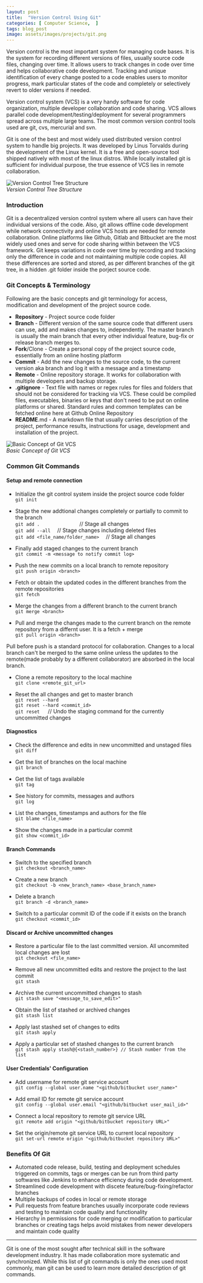 ```yaml
---
layout: post
title:  "Version Control Using Git"
categories: [ Computer Science,  ]
tags: blog_post
image: assets/images/projects/git.png
---
```

Version control is the most important system for managing code bases. It is the system for recording different versions of files, usually source code files, changing over time. It allows users to track changes in code over time and helps collaborative code development. Tracking and unique identification of every change posted to a code enables users to monitor progress, mark particular states of the code and completely or selectively revert to older versions if needed. 

Version control system (VCS) is a very handy software for code organization, multiple developer collaboration and code sharing. VCS allows parallel code development/testing/deployment for several programmers spread across multiple large teams. The most common version control tools used are git, cvs, mercurial and svn. 

Git is one of the best and most widely used distributed version control system to handle big projects. It was developed by Linus Torvalds during the development of the Linux kernel. It is a free and open-source tool shipped natively with most of the linux distros. While locally installed git is sufficient for individual purpose, the true essence of VCS lies in remote collaboration.

![Version Control Tree Structure]({{site.baseurl}}/assets/images/git/tree2.png )<br> *Version Control Tree Structure*

### Introduction

Git is a decentralized version control system where all users can have their individual versions of the code. Also, git allows offline code development while network connectivity and online VCS hosts are needed for remote collaboration. Online platforms like Github, Gitlab and Bitbucket are the most widely used ones and serve for code sharing within between the VCS framework. Git keeps variations in code over time by recording and tracking only the difference in code and not maintaining multiple code copies. All these differences are sorted and stored, as per different branches of the git tree, in a hidden .git folder inside the porject source code.

### Git Concepts & Terminology

Following are the basic concepts and git terminology for access, modification and development of the project source code.

* **Repository** - Project source code folder
* **Branch** - Different version of the same source code that different users can use, add and makes changes to, independently. The master branch is usually the main branch that every other individual feature, bug-fix or release branch merges to.
* **Fork**/Clone - Create a personal copy of the project source code, essentially from an online hosting platform
* **Commit** - Add the new changes to the source code, to the current version aka branch and log it with a message and a timestamp
* **Remote** - Online repository storage. It works for collaboration with multiple developers and backup storage.
* **.gitignore** - Text file with names or regex rules for files and folders that should not be considered for tracking via VCS. These could be compiled files, executables, binaries or keys that don't need to be put on online platforms or shared. Standard rules and common templates can be fetched online here at Github Online Repository
* **README**.md - A markdown file that usually carries description of the project, performance results, instructions for usage, development and installation of the project.

![Basic Concept of Git VCS]({{site.baseurl}}/assets/images/git/commit_process.png )<br> *Basic Concept of Git VCS*

### Common Git Commands

#### Setup and remote connection

* Initialize the git control system inside the project source code folder 
 
<br>`git init`

* Stage the new addtional changes completely or partially to commit to the branch 
<br> `git add . `       // Stage all changes
<br> `git add --all`   // Stage changes including deleted files
<br>`git add <file_name/folder_name>`  // Stage all changes

* Finally add staged changes to the current branch
<br>`git commit -m <message to notify commit log>`

* Push the new commits on a local branch to remote repository
<br>`git push origin <branch>`

* Fetch or obtain the updated codes in the different branches from the remote repositories
<br>`git fetch`

* Merge the changes from a different branch to the current branch
<br>`git merge <branch>`

* Pull and merge the changes made to the current branch on the remote repository from a differnt user. It is a fetch + merge 
<br>`git pull origin <branch>`


Pull before push is a standard protocol for collaboration. Changes to a local branch can't be merged to the same online unless the updates to the remote(made probably by a different collaborator) are absorbed in the local branch. 

* Clone a remote repository to the local machine 
<br>`git clone <remote_git_url>`

* Reset the all changes and get to master branch 
<br>`git reset --hard`
<br>`git reset --hard <commit_id>`
<br>`git reset`   // Undo the staging command for the currently uncommitted changes <br> 

#### Diagnostics

* Check the difference and edits in new uncommitted and unstaged files 
<br> `git diff`

* Get the list of branches on the local machine 
<br> `git branch`

* Get the list of tags available 
<br> `git tag`

* See history for commits, messages and authors
<br> `git log`

* List the changes, timestamps and authors for the file
<br> `git blame <file_name>`

* Show the changes made in a particular commit
<br> `git show <commit_id>` 

#### Branch Commands 

* Switch to the specified branch 
<br>`git checkout <branch_name> `

* Create a new branch
<br>`git checkout -b <new_branch_name> <base_branch_name> `

* Delete a branch
<br>`git branch -d <branch_name> `

* Switch to a particular commit ID of the code if it exists on the branch
<br>`git checkout <commit_id>` 

#### Discard or Archive uncommitted changes 

* Restore a particular file to the last committed version. All uncommited local changes are lost
<br> `git checkout <file_name> `

* Remove all new uncommitted edits and restore the project to the last commit
<br> `git stash `

* Archive the current uncommitted changes to stash
<br> `git stash save "<message_to_save_edit>" `

* Obtain the list of stashed or archived changes
<br> `git stash list `

* Apply last stashed set of changes to edits
<br> `git stash apply `

* Apply a particular set of stashed changes to the current branch
<br> `git stash apply stash@{<stash_number>} // Stash number from the list` 

#### User Credentials' Configuration 

* Add username for remote git service account 
<br> `git config --global user.name "<github/bitbucket user_name>"`

* Add email ID for remote git service account
<br> `git config --global user.email "<github/bitbucket user_mail_id>" `

* Connect a local repository to remote git service URL
<br> `git remote add origin "<github/bitbucket repository URL>" `

* Set the origin/remote git service URL to current local repository
<br> `git set-url remote origin "<github/bitbucket repository URL>"` 


### Benefits Of Git

* Automated code release, build, testing and deployment schedules triggered on commits, tags or merges can be run from third party softwares like Jenkins to enhance efficiency during code development.
* Streamlined code development with discete feature/bug-fixing/refactor branches
* Multiple backups of codes in local or remote storage
* Pull requests from feature branches usually incorporate code reviews and testing to maintain code quality and functionality
* Hierarchy in permissions for code merging or modification to particular branches or creating tags helps avoid mistakes from newer developers and maintain code quality

<hr>

Git is one of the most sought after technical skill in the software development industry. It has made collaboration more systematic and synchronized. While this list of git commands is only the ones used most commonly, man git can be used to learn more detailed description of git commands.
